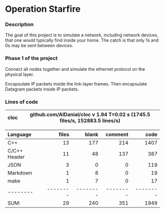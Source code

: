 # Operation Starfire

### Description

The goal of this project is to simulate a network, including network devices, that one would typically find inside your home. The catch is that only 1s and 0s may be sent between devices.

### Phase 1 of the project

Connect all nodes together and simulate the ethernet protocol on the physical layer.

Encapsulate IP packets inside the link-layer frames. Then encapsulate Datagram packets inside IP packets.

### Lines of code

cloc|github.com/AlDanial/cloc v 1.94  T=0.02 s (1745.5 files/s, 152883.5 lines/s)
--- | ---

Language|files|blank|comment|code
:-------|-------:|-------:|-------:|-------:
C++|13|177|214|1407
C/C++ Header|11|48|137|387
JSON|3|0|0|119
Markdown|1|8|0|19
make|1|7|0|17
--------|--------|--------|--------|--------
SUM:|29|240|351|1949
